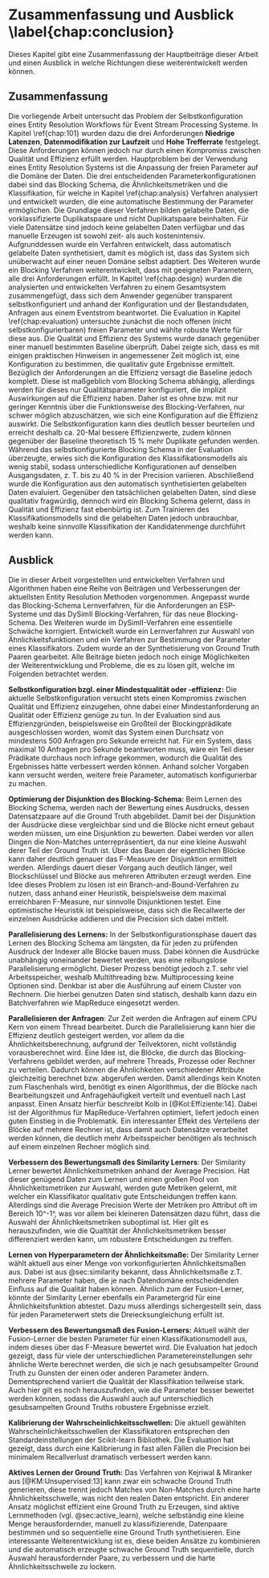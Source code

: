# Zusammenfassung und Ausblick \label{chap:conclusion}

Dieses Kapitel gibt eine Zusammenfassung der Hauptbeiträge dieser Arbeit und
einen Ausblick in welche Richtungen diese weiterentwickelt werden können.

## Zusammenfassung

Die vorliegende Arbeit untersucht das Problem der Selbstkonfiguration eines
Entity Resolution Workflows für Event Stream Processing Systeme. In Kapitel
\ref{chap:101} wurden dazu die drei Anforderungen **Niedrige Latenzen**,
**Datenmodifikation zur Laufzeit** und **Hohe Trefferrate** festgelegt. Diese
Anforderungen können jedoch nur durch einen Kompromiss zwischen Qualität und
Effizienz erfüllt werden. Hauptproblem bei der Verwendung eines Entity
Resolution Systems ist die Anpassung der freien Parameter auf die Domäne der
Daten. Die drei entscheidenden Parameterkonfigurationen dabei sind das Blocking
Schema, die Ähnlichkeitsmetriken und die Klassifikation, für welche in Kapitel
\ref{chap:analysis} Verfahren analysiert und entwickelt wurden, die eine
automatische Bestimmung der Parameter ermöglichen. Die Grundlage dieser
Verfahren bilden gelabelte Daten, die vorklassifizierte Duplikatspaare und nicht
Duplikatspaare beinhalten. Für viele Datensätze sind jedoch keine gelabelten
Daten verfügbar und das manuelle Erzeugen ist sowohl zeit- als auch
kostenintensiv. Aufgrunddessen wurde ein Verfahren entwickelt, dass automatisch
gelabelte Daten synthetisiert, damit es möglich ist, dass das System sich
unüberwacht auf einer neuen Domäne selbst adaptiert. Des Weiteren wurde ein
Blocking Verfahren weiterentwickelt, dass mit geeigneten Parametern, alle drei
Anforderungen erfüllt. In Kapitel \ref{chap:design} wurden die analysierten und
entwickelten Verfahren zu einem Gesamtsystem zusammengefügt, dass sich dem
Anwender gegenüber transparent selbstkonfiguriert und anhand der Konfiguration
und der Bestandsdaten, Anfragen aus einem Eventstrom beantwortet. Die Evaluation
in Kapitel \ref{chap:evaluation} untersuchte zunächst die noch offenen (nicht
selbstkonfigurierbaren) freien Parameter und wählte robuste Werte für diese aus.
Die Qualität und Effizienz des Systems wurde danach gegenüber einer manuell
bestimmten Baseline überprüft. Dabei zeigte sich, dass es mit einigen
praktischen Hinweisen in angemessener Zeit möglich ist, eine Konfiguration zu
bestimmen, die qualitativ gute Ergebnisse ermittelt. Bezüglich der Anforderungen
an die Effizienz versagt die Baseline jedoch komplett. Diese ist maßgeblich vom
Blocking Schema abhängig, allerdings werden für dieses nur Qualitätsparameter
konfiguriert, die implizit Auswirkungen auf die Effizienz haben. Daher ist es
ohne bzw. mit nur geringer Kenntnis über die Funktionsweise des
Blocking-Verfahren, nur schwer möglich abzuschätzen, wie sich eine Konfiguration
auf die Effizienz auswirkt. Die Selbstkonfiguration kann dies deutlich besser
beurteilen und erreicht deshalb ca. 20-Mal bessere Effizienzwerte, zudem können
gegenüber der Baseline theoretisch 15 % mehr Duplikate gefunden werden. Während
das selbstkonfigurierte Blocking Schema in der Evaluation überzeugte, erwies
sich die Konfiguration des Klassifikationsmodells als wenig stabil, sodass
unterschiedliche Konfigurationen auf denselben Ausgangsdaten, z. T. bis zu 40 %
in der Precision variieren. Abschließend wurde die Konfiguration aus den
automatisch synthetisierten gelabelten Daten evaluiert. Gegenüber den
tatsächlichen gelabelten Daten, sind diese qualitativ fragwürdig, dennoch wird
ein Blocking Schema gelernt, dass in Qualität und Effizienz fast ebenbürtig ist.
Zum Trainieren des Klassifikationsmodells sind die gelabelten Daten jedoch
unbrauchbar, weshalb keine sinnvolle Klassifikation der Kandidatenmenge
durchführt werden kann.

## Ausblick

Die in dieser Arbeit vorgestellten und entwickelten Verfahren und Algorithmen
haben eine Reihe von Beiträgen und Verbesserungen der aktuellsten Entity
Resolution Methoden vorgenommen. Angepasst wurde das Blocking-Schema
Lernverfahren, für die Anforderungen an ESP-Systeme und das DySimII
Blocking-Verfahren, für das neue Blocking-Schema. Des Weiteren wurde im
DySimII-Verfahren eine essentielle Schwäche korrigiert. Entwickelt wurde ein
Lernverfahren zur Auswahl von Ähnlichkeitsfunktionen und ein Verfahren zur
Bestimmung der Parameter eines Klassifikators. Zudem wurde an der
Synthetisierung von Ground Truth Paaren gearbeitet. Alle Beiträge bieten jedoch
noch einige Möglichkeiten der Weiterentwicklung und Probleme, die es zu lösen
gilt, welche im Folgenden betrachtet werden.

**Selbstkonfiguration bzgl. einer Mindestqualität oder -effizienz:** Die
aktuelle Selbstkonfiguration versucht stets einen Kompromiss zwischen Qualität
und Effizienz einzugehen, ohne dabei einer Mindestanforderung an Qualität oder
Effizienz genüge zu tun. In der Evaluation sind aus Effizienzgründen,
beispielsweise ein Großteil der Blockingprädikate ausgeschlossen worden, womit
das System einen Durchsatz von mindestens 500 Anfragen pro Sekunde erreicht hat.
Für ein System, dass maximal 10 Anfragen pro Sekunde beantworten muss, wäre ein
Teil dieser Prädikate durchaus noch infrage gekommen, wodurch die Qualität des
Ergebnisses hätte verbessert werden können. Anhand solcher Vorgaben kann
versucht werden, weitere freie Parameter, automatisch konfigurierbar zu machen.

**Optimierung der Disjunktion des Blocking-Schema:** Beim Lernen des Blocking
Schema, werden nach der Bewertung eines Ausdrucks, dessen Datensatzpaare auf
die Ground Truth abgebildet. Damit bei der Disjunktion der Ausdrücke diese
vergleichbar sind und die Blöcke nicht erneut gebaut werden müssen, um eine
Disjunktion zu bewerten. Dabei werden vor allen Dingen die Non-Matches
unterrepräsentiert, da nur eine kleine Auswahl derer Teil der Ground Truth ist.
Über das Bauen der eigentlichen Blöcke kann daher deutlich genauer das F-Measure
der Disjunktion ermittelt werden. Allerdings dauert dieser Vorgang auch deutlich
länger, weil Blockschlüssel und Blöcke aus mehreren Attributen erzeugt werden.
Eine Idee dieses Problem zu lösen ist ein Branch-and-Bound-Verfahren zu nutzen,
dass anhand einer Heuristik, beispielsweise dem maximal erreichbaren F-Measure,
nur sinnvolle Disjunktionen testet. Eine optimistische Heuristik ist
beispielsweise, dass sich die Recallwerte der einzelnen Ausdrücke addieren und
die Precision sich dabei mittelt.

**Parallelisierung des Lernens:** In der Selbstkonfigurationsphase dauert das
Lernen des Blocking Schema am längsten, da für jeden zu prüfenden Ausdruck der
Indexer alle Blöcke bauen muss. Dabei können die Ausdrücke unabhängig
voneinander bewertet werden, was eine reibungslose Parallelisierung ermöglicht.
Dieser Prozess benötigt jedoch z.T. sehr viel Arbeitsspeicher, weshalb
Multithreading bzw. Multiprocessing keine Optionen sind. Denkbar ist aber die
Ausführung auf einem Cluster von Rechnern. Die hierbei genutzen Daten sind
statisch, deshalb kann dazu ein Batchverfahren wie MapReduce eingesetzt werden.

**Parallelisieren der Anfragen**: Zur Zeit werden die Anfragen auf einem CPU
Kern von einem Thread bearbeitet. Durch die Parallelisierung kann hier die
Effizienz deutlich gesteigert werden, vor allem da die Ähnlichkeitsberechnung,
aufgrund der Teilvektoren, nicht vollständig vorausberechnet wird. Eine Idee
ist, die Blöcke, die durch das Blocking-Verfahrens gebildet werden, auf mehrere
Threads, Prozesse oder Rechner zu verteilen. Dadurch können die Ähnlichkeiten
verschiedener Attribute gleichzeitig berechnet bzw. abgerufen werden. Damit
allerdings kein Knoten zum Flaschenhals wird, benötigt es einen Algorithmus, der
die Blöcke nach Bearbeitungszeit und Anfragehäufigkeit verteilt und eventuell
nach Last anpasst. Einen Ansatz hierfür beschreibt Kolb in [@Kol:Effiziente:14].
Dabei ist der Algorithmus für MapReduce-Verfahren optimiert, liefert jedoch
einen guten Einstieg in die Problematik. Ein interessanter Effekt des Verteilens
der Blöcke auf mehrere Rechner ist, dass damit auch Datensätze verarbeitet
werden können, die deutlich mehr Arbeitsspeicher benötigen als technisch auf
einem einzelnen Rechner möglich sind.

**Verbessern des Bewertungsmaß des Similarity Lerners**: Der Similarity Lerner
bewertet Ähnlichkeitsmetriken anhand der Average Precision. Hat dieser genügend
Daten zum Lernen und einen großen Pool von Ähnlichkeitsmetriken zur Auswahl,
werden gute Metriken gelernt, mit welcher ein Klassifikator qualitativ gute
Entscheidungen treffen kann. Allerdings sind die Average Precision Werte der
Metriken pro Attribut oft im Bereich 10^-1^, was vor allem bei kleineren
Datensätzen dazu führt, dass die Auswahl der Ähnlichkeitsmetriken suboptimal
ist. Hier gilt es herauszufinden, wie die Qualtität der Ähnlichkeitsmetriken
besser differenziert werden kann, um robustere Entscheidungen zu treffen.

**Lernen von Hyperparametern der Ähnlichkeitsmaße:** Der Similarity Lerner wählt
aktuell aus einer Menge von vorkonfigurierten Ähnlichkeitsmaßen aus. Dabei ist
aus @sec:similarity bekannt, dass Ähnlichkeitsmaße z.T. mehrere Parameter haben,
die je nach Datendomäne entscheidenden Einfluss auf die Qualität haben können.
Ähnlich zum der Fusion-Lerner, könnte der Similarity Lerner ebenfalls ein
Parametergrid für eine Ähnlichkeitsfunktion abtestet. Dazu muss allerdings
sichergestellt sein, dass für jeden Parameterwert stets die Dreiecksungleichung
erfüllt ist.

**Verbessern des Bewertungsmaß des Fusion-Lerners:** Aktuell wählt der
Fusion-Lerner die besten Parameter für einen Klassifikationsmodell aus, indem
dieses über das F-Measure bewertet wird. Die Evaluation hat jedoch gezeigt, dass
für viele der unterschiedlichen Parametereinstellungen sehr ähnliche Werte
berechnet werden, die sich je nach gesubsampelter Ground Truth zu Gunsten der
einen oder anderen Parameter ändern. Dementsprechend variiert die Qualität der
Klassifikation teilweise stark. Auch hier gilt es noch herauszufinden, wie die
Parameter besser bewertet werden können, sodass die Auswahl auch auf
unterschiedlich gesubsampelten Ground Truths robustere Ergebnisse erzielt.

**Kalibrierung der Wahrscheinlichkeitsschwellen:** Die aktuell gewählten
Wahrscheinlichkeitsschwellen der Klassifikatoren entsprechen den
Standardeinstellungen der Scikit-learn Bibliothek. Die Evaluation hat gezeigt,
dass durch eine Kalibrierung in fast allen Fällen die Precision bei minimalem
Recallverlust dramatisch verbessert werden kann.

**Aktives Lernen der Ground Truth:** Das Verfahren von Kejriwal & Miranker aus
[@KM:Unsupervised:13] kann zwar ein schwache Ground Truth generieren, diese
trennt jedoch Matches von Non-Matches durch eine harte Ähnlichkeitsschwelle, was
nicht den realen Daten entspricht. Ein anderer Ansatz möglichst effizient eine
Ground Truth zu Erzeugen, sind aktive Lernmethoden (vgl. @sec:active_learn),
welche selbständig eine kleine Menge herausfordernder, manuell zu
klassifizierende, Datenpaare bestimmen und so sequentielle eine Ground Truth
synthetisieren. Eine interessante Weiterentwicklung ist es, diese beiden Ansätze
zu kombinieren und die automatisch erzeugte schwache Ground Truth sequentielle,
durch Auswahl herausfordernder Paare, zu verbessern und die harte
Ähnlichkeitsschwelle zu lockern.

<!-- **Ressourcenbeschränkung**: Durch Python NCVoter hochrechnen, wie viele -->
<!-- Datensätze maximal möglich auf max VM mit 256 GB Ram. -->
<!-- **De-Duplikation:** -->
